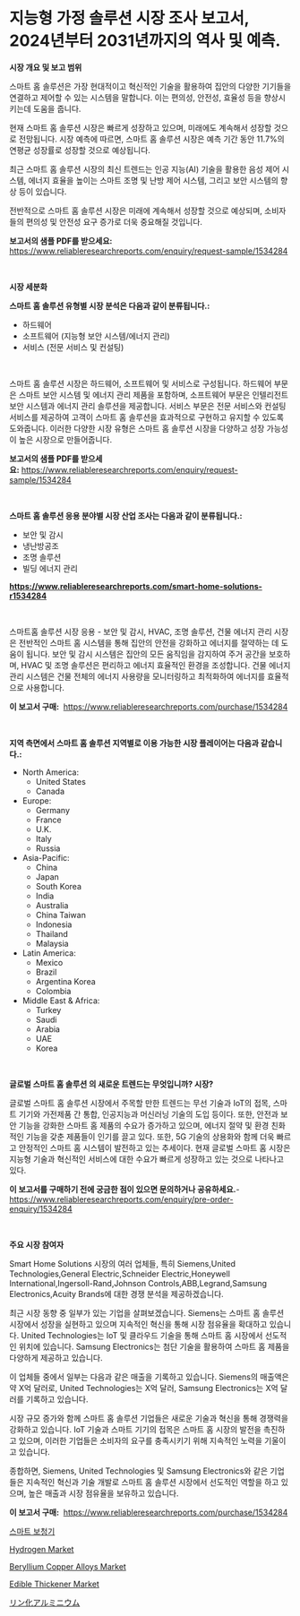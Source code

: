 <p><h1>지능형 가정 솔루션 시장 조사 보고서, 2024년부터 2031년까지의 역사 및 예측.</h1></p><p><strong>시장 개요 및 보고 범위</strong></p>
<p><p>스마트 홈 솔루션은 가장 현대적이고 혁신적인 기술을 활용하여 집안의 다양한 기기들을 연결하고 제어할 수 있는 시스템을 말합니다. 이는 편의성, 안전성, 효율성 등을 향상시키는데 도움을 줍니다. </p><p>현재 스마트 홈 솔루션 시장은 빠르게 성장하고 있으며, 미래에도 계속해서 성장할 것으로 전망됩니다. 시장 예측에 따르면, 스마트 홈 솔루션 시장은 예측 기간 동안 11.7%의 연평균 성장률로 성장할 것으로 예상됩니다. </p><p>최근 스마트 홈 솔루션 시장의 최신 트렌드는 인공 지능(AI) 기술을 활용한 음성 제어 시스템, 에너지 효율을 높이는 스마트 조명 및 난방 제어 시스템, 그리고 보안 시스템의 향상 등이 있습니다. </p><p>전반적으로 스마트 홈 솔루션 시장은 미래에 계속해서 성장할 것으로 예상되며, 소비자들의 편의성 및 안전성 요구 증가로 더욱 중요해질 것입니다.</p></p>
<p><strong>보고서의 샘플 PDF를 받으세요:</strong> <a href="https://www.reliableresearchreports.com/enquiry/request-sample/1534284">https://www.reliableresearchreports.com/enquiry/request-sample/1534284</a></p>
<p>&nbsp;</p>
<p><strong>시장 세분화</strong></p>
<p><strong>스마트 홈 솔루션 유형별 시장 분석은 다음과 같이 분류됩니다.:</strong></p>
<p><ul><li>하드웨어</li><li>소프트웨어 (지능형 보안 시스템/에너지 관리)</li><li>서비스 (전문 서비스 및 컨설팅)</li></ul></p>
<p>&nbsp;</p>
<p><p>스마트 홈 솔루션 시장은 하드웨어, 소프트웨어 및 서비스로 구성됩니다. 하드웨어 부문은 스마트 보안 시스템 및 에너지 관리 제품을 포함하며, 소프트웨어 부문은 인텔리전트 보안 시스템과 에너지 관리 솔루션을 제공합니다. 서비스 부문은 전문 서비스와 컨설팅 서비스를 제공하여 고객이 스마트 홈 솔루션을 효과적으로 구현하고 유지할 수 있도록 도와줍니다. 이러한 다양한 시장 유형은 스마트 홈 솔루션 시장을 다양하고 성장 가능성이 높은 시장으로 만들어줍니다.</p></p>
<p><strong>보고서의 샘플 PDF를 받으세요:</strong>&nbsp;<a href="https://www.reliableresearchreports.com/enquiry/request-sample/1534284">https://www.reliableresearchreports.com/enquiry/request-sample/1534284</a></p>
<p>&nbsp;</p>
<p><strong> 스마트 홈 솔루션 응용 분야별 시장 산업 조사는 다음과 같이 분류됩니다.:</strong></p>
<p><ul><li>보안 및 감시</li><li>냉난방공조</li><li>조명 솔루션</li><li>빌딩 에너지 관리</li></ul></p>
<p><strong><a href="https://www.reliableresearchreports.com/smart-home-solutions-r1534284">https://www.reliableresearchreports.com/smart-home-solutions-r1534284</a></strong></p>
<p>&nbsp;</p>
<p><p>스마트홈 솔루션 시장 응용 - 보안 및 감시, HVAC, 조명 솔루션, 건물 에너지 관리 시장은 전반적인 스마트 홈 시스템을 통해 집안의 안전을 강화하고 에너지를 절약하는 데 도움이 됩니다. 보안 및 감시 시스템은 집안의 모든 움직임을 감지하여 주거 공간을 보호하며, HVAC 및 조명 솔루션은 편리하고 에너지 효율적인 환경을 조성합니다. 건물 에너지 관리 시스템은 건물 전체의 에너지 사용량을 모니터링하고 최적화하여 에너지를 효율적으로 사용합니다.</p></p>
<p><strong>이 보고서 구매:</strong>&nbsp; <a href="https://www.reliableresearchreports.com/purchase/1534284">https://www.reliableresearchreports.com/purchase/1534284</a></p>
<p>&nbsp;</p>
<p><strong>지역 측면에서 스마트 홈 솔루션 지역별로 이용 가능한 시장 플레이어는 다음과 같습니다.:</strong></p>
<p><ul>
    <li>
        North America:
        <ul>
            <li>United States</li>
            <li>Canada</li>
        </ul>
    </li>
    <li>
        Europe:
        <ul>
            <li>Germany</li>
            <li>France</li>
            <li>U.K.</li>
            <li>Italy</li>
            <li>Russia</li>
        </ul>
    </li>
    <li>
        Asia-Pacific:
        <ul>
            <li>China</li>
            <li>Japan</li>
            <li>South Korea</li>
            <li>India</li>
            <li>Australia</li>
            <li>China Taiwan</li>
            <li>Indonesia</li>
            <li>Thailand</li>
            <li>Malaysia</li>
        </ul>
    </li>
    <li>
        Latin America:
        <ul>
            <li>Mexico</li>
            <li>Brazil</li>
            <li>Argentina Korea</li>
            <li>Colombia</li>
        </ul>
    </li>
    <li>
        Middle East & Africa:
        <ul>
            <li>Turkey</li>
            <li>Saudi</li>
            <li>Arabia</li>
            <li>UAE</li>
            <li>Korea</li>
        </ul>
    </li>
    </ul></p>
<p>&nbsp;</p>
<p><strong>글로벌 스마트 홈 솔루션 의 새로운 트렌드는 무엇입니까? 시장?</strong></p>
<p><p>글로벌 스마트 홈 솔루션 시장에서 주목할 만한 트렌드는 무선 기술과 IoT의 접목, 스마트 기기와 가전제품 간 통합, 인공지능과 머신러닝 기술의 도입 등이다. 또한, 안전과 보안 기능을 강화한 스마트 홈 제품의 수요가 증가하고 있으며, 에너지 절약 및 환경 친화적인 기능을 갖춘 제품들이 인기를 끌고 있다. 또한, 5G 기술의 상용화와 함께 더욱 빠르고 안정적인 스마트 홈 시스템이 발전하고 있는 추세이다. 현재 글로벌 스마트 홈 시장은 지능형 기술과 혁신적인 서비스에 대한 수요가 빠르게 성장하고 있는 것으로 나타나고 있다.</p></p>
<p><strong>이 보고서를 구매하기 전에 궁금한 점이 있으면 문의하거나 공유하세요.</strong>- <a href="https://www.reliableresearchreports.com/enquiry/pre-order-enquiry/1534284">https://www.reliableresearchreports.com/enquiry/pre-order-enquiry/1534284</a></p>
<p>&nbsp;</p>
<p><strong>주요 시장 참여자</strong></p>
<p><p>Smart Home Solutions 시장의 여러 업체들, 특히 Siemens,United Technologies,General Electric,Schneider Electric,Honeywell International,Ingersoll-Rand,Johnson Controls,ABB,Legrand,Samsung Electronics,Acuity Brands에 대한 경쟁 분석을 제공하겠습니다. </p><p>최근 시장 동향 중 일부가 있는 기업을 살펴보겠습니다. Siemens는 스마트 홈 솔루션 시장에서 성장을 실현하고 있으며 지속적인 혁신을 통해 시장 점유율을 확대하고 있습니다. United Technologies는 IoT 및 클라우드 기술을 통해 스마트 홈 시장에서 선도적인 위치에 있습니다. Samsung Electronics는 첨단 기술을 활용하여 스마트 홈 제품을 다양하게 제공하고 있습니다.</p><p>이 업체들 중에서 일부는 다음과 같은 매출을 기록하고 있습니다. Siemens의 매출액은 약 X억 달러로, United Technologies는 X억 달러, Samsung Electronics는 X억 달러를 기록하고 있습니다.</p><p>시장 규모 증가와 함께 스마트 홈 솔루션 기업들은 새로운 기술과 혁신을 통해 경쟁력을 강화하고 있습니다. IoT 기술과 스마트 기기의 접목은 스마트 홈 시장의 발전을 촉진하고 있으며, 이러한 기업들은 소비자의 요구를 충족시키기 위해 지속적인 노력을 기울이고 있습니다.</p><p>종합하면, Siemens, United Technologies 및 Samsung Electronics와 같은 기업들은 지속적인 혁신과 기술 개발로 스마트 홈 솔루션 시장에서 선도적인 역할을 하고 있으며, 높은 매출과 시장 점유율을 보유하고 있습니다.</p></p>
<p><strong>이 보고서 구매:</strong>&nbsp;&nbsp;<a href="https://www.reliableresearchreports.com/purchase/1534284">https://www.reliableresearchreports.com/purchase/1534284</a></p>
<p><p><a href="https://github.com/ZacharyScthmitt4465/Market-Research-Report-List-1/blob/main/948948418020.md">스마트 보청기</a></p><p><a href="https://issuu.com/reportprime-2/docs/hydrogen-market-size-2030.pptx">Hydrogen Market</a></p><p><a href="https://flame-sidecar-702.notion.site/Decoding-the-Beryllium-Copper-Alloys-Market-A-Deep-Dive-into-the-Latest-Market-Trends-Market-Segme-e61146ce7c2c4e6da11371e89e29b909">Beryllium Copper Alloys Market</a></p><p><a href="https://github.com/irfadac/Market-Research-Report-List-2/blob/main/edible-thickener-market.md">Edible Thickener Market</a></p><p><a href="https://github.com/mathieurico66/Market-Research-Report-List-1/blob/main/276934319533.md">リン化アルミニウム</a></p></p>